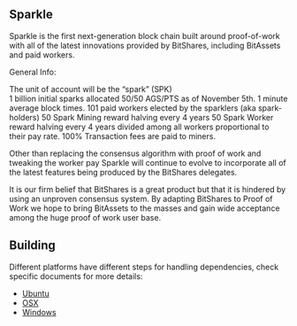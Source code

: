 Sparkle 
------------------
Sparkle is the first next-generation block chain built around proof-of-work with all of the latest innovations provided by BitShares, including BitAssets and paid workers. 

General Info:

   The unit of account will be the “spark” (SPK)   
   1 billion initial sparks allocated 50/50 AGS/PTS as of November 5th.
   1 minute average block times.
   101 paid workers elected by the sparklers (aka spark-holders) 
   50 Spark Mining reward halving every 4 years
   50 Spark Worker reward halving every 4 years divided among all workers proportional to their pay rate.
   100% Transaction fees are paid to miners.

   Other than replacing the consensus algorithm with proof of work and tweaking the worker pay Sparkle will continue to evolve to incorporate all of the latest features being produced by the BitShares delegates.  

   It is our firm belief that BitShares is a great product but that it is hindered by using an unproven consensus system.  By adapting BitShares to Proof of Work we hope to bring BitAssets to the masses and gain wide acceptance among the huge proof of work user base.  


Building
------------------
Different platforms have different steps for handling dependencies, check specific documents
for more details:

* [Ubuntu](https://github.com/sparkle5/Sparkle/blob/sparkle/BUILD_UBUNTU.md)
* [OSX](https://github.com/sparkle5/Sparkle/blob/sparkle/BUILD_OSX.md)
* [Windows](https://github.com/sparkle5/Sparkle/blob/sparkle/BUILD_WIN32.md)
